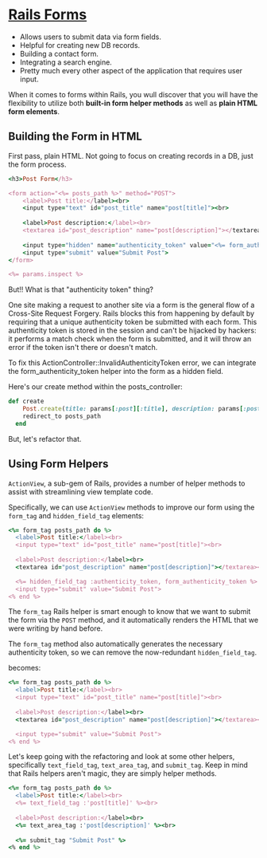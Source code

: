 # [Rails Forms](https://github.com/saramccombs/rails-form_tag-readme-online-web-pt-081219)

- Allows users to submit data via form fields.
- Helpful for creating new DB records.
- Building a contact form.
- Integrating a search engine.
- Pretty much every other aspect of the application that requires user input.

When it comes to forms within Rails, you wull discover that you will have the flexibility to utilize both **built-in form helper methods** as well as **plain HTML form elements**.

## Building the Form in HTML

First pass, plain HTML. Not going to focus on creating records in a DB, just the form process.

```ruby
<h3>Post Form</h3>

<form action="<%= posts_path %>" method="POST">
    <label>Post title:</label><br>
    <input type="text" id="post_title" name="post[title]"><br>
    
    <label>Post description:</label><br>
    <textarea id="post_description" name="post[description]"></textarea><br>
    
    <input type="hidden" name="authenticity_token" value="<%= form_authenticity_token %>">
    <input type="submit" value="Submit Post">
</form>

<%= params.inspect %>
```

But!! What is that "authenticity token" thing? 

One site making a request to another site via a form is the general flow of a Cross-Site Request Forgery. Rails blocks this from happening by default by requiring that a unique authenticity token be submitted with each form. This authenticity token is stored in the session and can't be hijacked by hackers: it performs a match check when the form is submitted, and it will throw an error if the token isn't there or doesn't match.

To fix this ActionController::InvalidAuthenticityToken error, we can integrate the form_authenticity_token helper into the form as a hidden field.

Here's our create method within the posts_controller:

```ruby
def create 
    Post.create(title: params[:post][:title], description: params[:post][:description])
    redirect_to posts_path
  end
```

But, let's refactor that.

## Using Form Helpers

`ActionView`, a sub-gem of Rails, provides a number of helper methods to assist with streamlining view template code. 

Specifically, we can use `ActionView` methods to improve our form using the `form_tag` and `hidden_field_tag` elements:

```ruby
<%= form_tag posts_path do %>
  <label>Post title:</label><br>
  <input type="text" id="post_title" name="post[title]"><br>
 
  <label>Post description:</label><br>
  <textarea id="post_description" name="post[description]"></textarea><br>

  <%= hidden_field_tag :authenticity_token, form_authenticity_token %>
  <input type="submit" value="Submit Post">
<% end %>
```

The `form_tag` Rails helper is smart enough to know that we want to submit the form via the `POST` method, and it automatically renders the HTML that we were writing by hand before. 

The `form_tag` method also automatically generates the necessary authenticity token, so we can remove the now-redundant `hidden_field_tag`.

becomes:

```ruby
<%= form_tag posts_path do %>
  <label>Post title:</label><br>
  <input type="text" id="post_title" name="post[title]"><br>
 
  <label>Post description:</label><br>
  <textarea id="post_description" name="post[description]"></textarea><br>

  <input type="submit" value="Submit Post">
<% end %>
```

Let's keep going with the refactoring and look at some other helpers, specifically `text_field_tag`, `text_area_tag`, and `submit_tag`. Keep in mind that Rails helpers aren't magic, they are simply helper methods.

```ruby
<%= form_tag posts_path do %>
  <label>Post title:</label><br>
  <%= text_field_tag :'post[title]' %><br>
 
  <label>Post description:</label><br>
  <%= text_area_tag :'post[description]' %><br>
 
  <%= submit_tag "Submit Post" %>
<% end %>
```